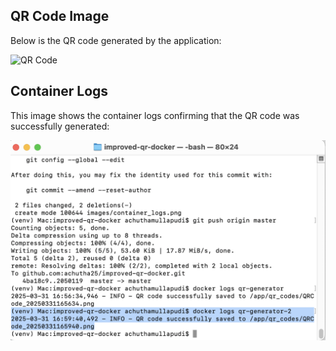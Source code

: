 ## QR Code Image

Below is the QR code generated by the application:

![QR Code](qr_codes/QRCode_20250331165634.png)

## Container Logs

This image shows the container logs confirming that the QR code was successfully generated:

![Container Logs](images/container_logs.png)

